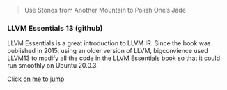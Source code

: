 > Use Stones from Another Mountain to Polish One’s Jade

### LLVM Essentials 13 (github)

LLVM Essentials is a great introduction to LLVM IR. Since the book was published in 2015, using an older version of LLVM,  bigconvience used LLVM13 to modify all the code in the LLVM Essentials book so that it could run smoothly on Ubuntu 20.0.3.

[Click on me to jump](https://github.com/bigconvience/LLVM-Essentials-13)